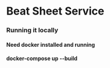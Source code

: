 # Beat Sheet Service

### Running it locally
#### Need docker installed and running
#### docker-compose up --build